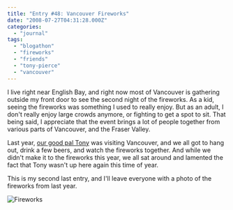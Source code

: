 ```yaml
---
title: "Entry #48: Vancouver Fireworks"
date: "2008-07-27T04:31:28.000Z"
categories: 
  - "journal"
tags: 
  - "blogathon"
  - "fireworks"
  - "friends"
  - "tony-pierce"
  - "vancouver"
---
```


I live right near English Bay, and right now most of Vancouver is gathering outside my front door to see the second night of the fireworks. As a kid, seeing the fireworks was something I used to really enjoy. But as an adult, I don't really enjoy large crowds anymore, or fighting to get a spot to sit. That being said, I appreciate that the event brings a lot of people together from various parts of Vancouver, and the Fraser Valley.

Last year, [our good pal Tony](http://tonypierce.com) was visiting Vancouver, and we all got to hang out, drink a few beers, and watch the fireworks together. And while we didn't make it to the fireworks this year, we all sat around and lamented the fact that Tony wasn't up here again this time of year.

This is my second last entry, and I'll leave everyone with a photo of the fireworks from last year.

![Fireworks](http://farm2.static.flickr.com/1205/903097346_1a23e024c7.jpg?v=0)
